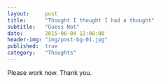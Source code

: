 ```yaml
---
layout:     post
title:      "Thought I thought I had a thought"
subtitle:   "Guess Not"
date:       2015-06-04 12:00:00
header-img: "img/post-bg-01.jpg"
published:  true
category:   "Thoughts"
---
```


<p>Please work now. Thank you.</p>
